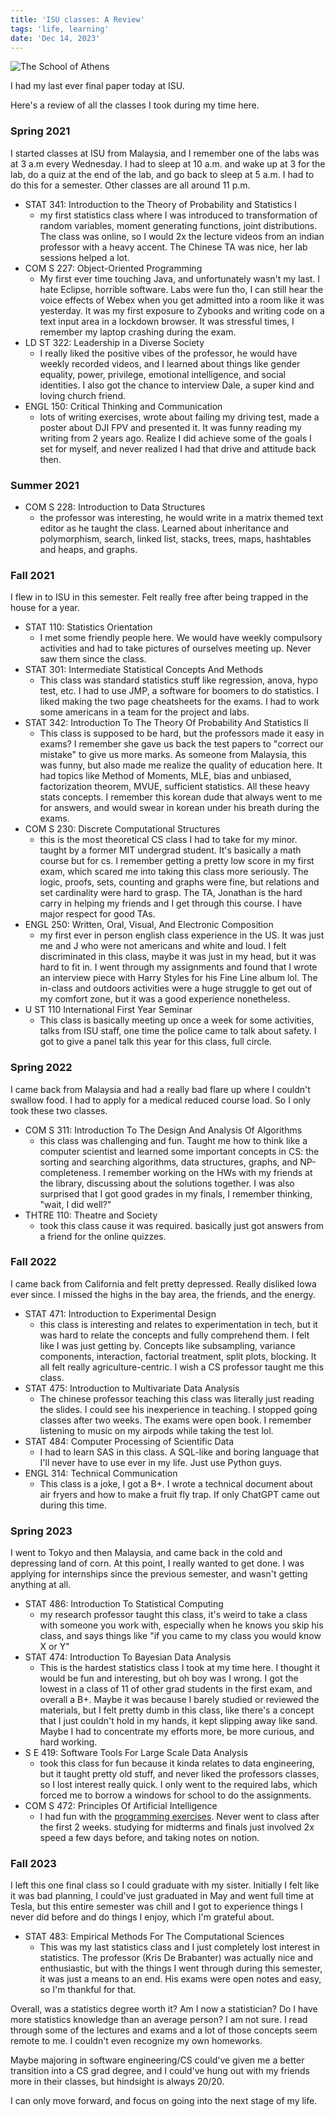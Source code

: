 ```yaml
---
title: 'ISU classes: A Review'
tags: 'life, learning'
date: 'Dec 14, 2023'
---
```


![The School of Athens](/images/athens.jpeg)

I had my last ever final paper today at ISU.

Here's a review of all the classes I took during my time here.

### Spring 2021

I started classes at ISU from Malaysia, and I remember one of the labs was at 3 a.m every Wednesday. I had to sleep at 10 a.m. and wake up at 3 for the lab, do a quiz at the end of the lab, and go back to sleep at 5 a.m. I had to do this for a semester. Other classes are all around 11 p.m.

- STAT 341: Introduction to the Theory of Probability and Statistics I
  - my first statistics class where I was introduced to transformation of random variables, moment generating functions, joint distributions. The class was online, so I would 2x the lecture videos from an indian professor with a heavy accent. The Chinese TA was nice, her lab sessions helped a lot.
- COM S 227: Object-Oriented Programming
  - My first ever time touching Java, and unfortunately wasn't my last. I hate Eclipse, horrible software. Labs were fun tho, I can still hear the voice effects of Webex when you get admitted into a room like it was yesterday. It was my first exposure to Zybooks and writing code on a text input area in a lockdown browser. It was stressful times, I remember my laptop crashing during the exam.
- LD ST 322: Leadership in a Diverse Society
  - I really liked the positive vibes of the professor, he would have weekly recorded videos, and I learned about things like gender equality, power, privilege, emotional intelligence, and social identities. I also got the chance to interview Dale, a super kind and loving church friend.
- ENGL 150: Critical Thinking and Communication
  - lots of writing exercises, wrote about failing my driving test, made a poster about DJI FPV and presented it. It was funny reading my writing from 2 years ago. Realize I did achieve some of the goals I set for myself, and never realized I had that drive and attitude back then.

### Summer 2021

- COM S 228: Introduction to Data Structures
  - the professor was interesting, he would write in a matrix themed text editor as he taught the class. Learned about inheritance and polymorphism, search, linked list, stacks, trees, maps, hashtables and heaps, and graphs.

### Fall 2021

I flew in to ISU in this semester. Felt really free after being trapped in the house for a year.

- STAT 110: Statistics Orientation
  - I met some friendly people here. We would have weekly compulsory activities and had to take pictures of ourselves meeting up. Never saw them since the class.
- STAT 301: Intermediate Statistical Concepts And Methods
  - This class was standard statistics stuff like regression, anova, hypo test, etc. I had to use JMP, a software for boomers to do statistics. I liked making the two page cheatsheets for the exams. I had to work some americans in a team for the project and labs.
- STAT 342: Introduction To The Theory Of Probability And Statistics II
  - This class is supposed to be hard, but the professors made it easy in exams? I remember she gave us back the test papers to "correct our mistake" to give us more marks. As someone from Malaysia, this was funny, but also made me realize the quality of education here. It had topics like Method of Moments, MLE, bias and unbiased, factorization theorem, MVUE, sufficient statistics. All these heavy stats concepts. I remember this korean dude that always went to me for answers, and would swear in korean under his breath during the exams.
- COM S 230: Discrete Computational Structures
  - this is the most theoretical CS class I had to take for my minor. taught by a former MIT undergrad student. It's basically a math course but for cs. I remember getting a pretty low score in my first exam, which scared me into taking this class more seriously. The logic, proofs, sets, counting and graphs were fine, but relations and set cardinality were hard to grasp. The TA, Jonathan is the hard carry in helping my friends and I get through this course. I have major respect for good TAs.
- ENGL 250: Written, Oral, Visual, And Electronic Composition
  - my first ever in person english class experience in the US. It was just me and J who were not americans and white and loud. I felt discriminated in this class, maybe it was just in my head, but it was hard to fit in. I went through my assignments and found that I wrote an interview piece with Harry Styles for his Fine Line album lol. The in-class and outdoors activities were a huge struggle to get out of my comfort zone, but it was a good experience nonetheless.
- U ST 110 International First Year Seminar
  - This class is basically meeting up once a week for some activities, talks from ISU staff, one time the police came to talk about safety. I got to give a panel talk this year for this class, full circle.

### Spring 2022

I came back from Malaysia and had a really bad flare up where I couldn't swallow food. I had to apply for a medical reduced course load. So I only took these two classes.

- COM S 311: Introduction To The Design And Analysis Of Algorithms
  - this class was challenging and fun. Taught me how to think like a computer scientist and learned some important concepts in CS: the sorting and searching algorithms, data structures, graphs, and NP-completeness. I remember working on the HWs with my friends at the library, discussing about the solutions together. I was also surprised that I got good grades in my finals, I remember thinking, "wait, I did well?"
- THTRE 110: Theatre and Society
  - took this class cause it was required. basically just got answers from a friend for the online quizzes.

### Fall 2022

I came back from California and felt pretty depressed. Really disliked Iowa ever since. I missed the highs in the bay area, the friends, and the energy.

- STAT 471: Introduction to Experimental Design
  - this class is interesting and relates to experimentation in tech, but it was hard to relate the concepts and fully comprehend them. I felt like I was just getting by. Concepts like subsampling, variance components, interaction, factorial treatment, split plots, blocking. It all felt really agriculture-centric. I wish a CS professor taught me this class.
- STAT 475: Introduction to Multivariate Data Analysis
  - The chinese professor teaching this class was literally just reading the slides. I could see his inexperience in teaching. I stopped going classes after two weeks. The exams were open book. I remember listening to music on my airpods while taking the test lol.
- STAT 484: Computer Processing of Scientific Data
  - I had to learn SAS in this class. A SQL-like and boring language that I'll never have to use ever in my life. Just use Python guys.
- ENGL 314: Technical Communication
  - This class is a joke, I got a B+. I wrote a technical document about air fryers and how to make a fruit fly trap. If only ChatGPT came out during this time.

### Spring 2023

I went to Tokyo and then Malaysia, and came back in the cold and depressing land of corn. At this point, I really wanted to get done. I was applying for internships since the previous semester, and wasn't getting anything at all.

- STAT 486: Introduction To Statistical Computing
  - my research professor taught this class, it's weird to take a class with someone you work with, especially when he knows you skip his class, and says things like "if you came to my class you would know X or Y"
- STAT 474: Introduction To Bayesian Data Analysis
  - This is the hardest statistics class I took at my time here. I thought it would be fun and interesting, but oh boy was I wrong. I got the lowest in a class of 11 of other grad students in the first exam, and overall a B+. Maybe it was because I barely studied or reviewed the materials, but I felt pretty dumb in this class, like there's a concept that I just couldn't hold in my hands, it kept slipping away like sand. Maybe I had to concentrate my efforts more, be more curious, and hard working.
- S E 419: Software Tools For Large Scale Data Analysis
  - took this class for fun because it kinda relates to data engineering, but it taught pretty old stuff, and never liked the professors classes, so I lost interest really quick. I only went to the required labs, which forced me to borrow a windows for school to do the assignments.
- COM S 472: Principles Of Artificial Intelligence
  - I had fun with the [programming exercises](https://github.com/benthecoder/othello-ai). Never went to class after the first 2 weeks. studying for midterms and finals just involved 2x speed a few days before, and taking notes on notion.

### Fall 2023

I left this one final class so I could graduate with my sister. Initially I felt like it was bad planning, I could've just graduated in May and went full time at Tesla, but this entire semester was chill and I got to experience things I never did before and do things I enjoy, which I'm grateful about.

- STAT 483: Empirical Methods For The Computational Sciences
  - This was my last statistics class and I just completely lost interest in statistics. The professor (Kris De Brabanter) was actually nice and enthusiastic, but with the things I went through during this semester, it was just a means to an end. His exams were open notes and easy, so I'm thankful for that.

Overall, was a statistics degree worth it? Am I now a statistician? Do I have more statistics knowledge than an average person? I am not sure. I read through some of the lectures and exams and a lot of those concepts seem remote to me. I couldn't even recognize my own homeworks.

Maybe majoring in software engineering/CS could've given me a better transition into a CS grad degree, and I could've hung out with my friends more in their classes, but hindsight is always 20/20.

I can only move forward, and focus on going into the next stage of my life.
